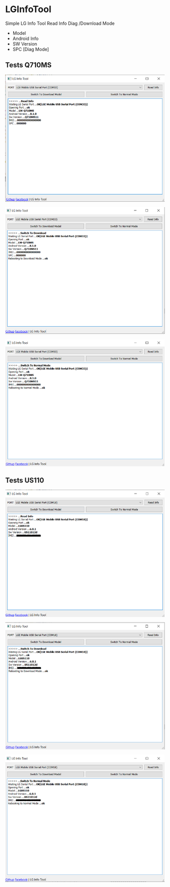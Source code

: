 # LGInfoTool
Simple LG Info Tool Read Info Diag /Download Mode
-  Model
-  Android Info
-  SW Version 
-  SPC [Diag Mode]

## Tests Q710MS

![Pic](https://github.com/Muhmmad-Almuhmmah/LGInfoTool/raw/main/images/0.png)

![Pic](https://github.com/Muhmmad-Almuhmmah/LGInfoTool/raw/main/images/1.png)

![Pic](https://github.com/Muhmmad-Almuhmmah/LGInfoTool/raw/main/images/2.png)


## Tests US110

![Pic](https://github.com/Muhmmad-Almuhmmah/LGInfoTool/raw/main/images/4.png)

![Pic](https://github.com/Muhmmad-Almuhmmah/LGInfoTool/raw/main/images/5.png)

![Pic](https://github.com/Muhmmad-Almuhmmah/LGInfoTool/raw/main/images/6.png)
